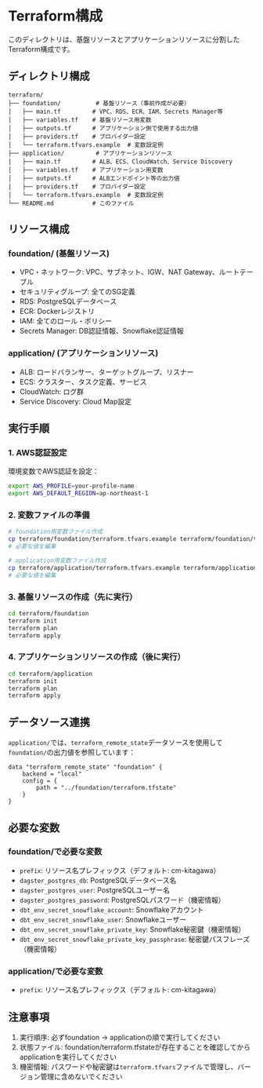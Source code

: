 # Terraform構成

このディレクトリは、基盤リソースとアプリケーションリソースに分割したTerraform構成です。

## ディレクトリ構成

```
terraform/
├── foundation/          # 基盤リソース（事前作成が必要）
│   ├── main.tf         # VPC、RDS、ECR、IAM、Secrets Manager等
│   ├── variables.tf    # 基盤リソース用変数
│   ├── outputs.tf      # アプリケーション側で使用する出力値
│   ├── providers.tf    # プロバイダー設定
│   └── terraform.tfvars.example  # 変数設定例
├── application/         # アプリケーションリソース
│   ├── main.tf         # ALB、ECS、CloudWatch、Service Discovery
│   ├── variables.tf    # アプリケーション用変数
│   ├── outputs.tf      # ALBエンドポイント等の出力値
│   ├── providers.tf    # プロバイダー設定
│   └── terraform.tfvars.example  # 変数設定例
└── README.md           # このファイル
```

## リソース構成

### foundation/ (基盤リソース)
- VPC・ネットワーク: VPC、サブネット、IGW、NAT Gateway、ルートテーブル
- セキュリティグループ: 全てのSG定義
- RDS: PostgreSQLデータベース
- ECR: Dockerレジストリ
- IAM: 全てのロール・ポリシー
- Secrets Manager: DB認証情報、Snowflake認証情報

### application/ (アプリケーションリソース)
- ALB: ロードバランサー、ターゲットグループ、リスナー
- ECS: クラスター、タスク定義、サービス
- CloudWatch: ログ群
- Service Discovery: Cloud Map設定

## 実行手順

### 1. AWS認証設定

環境変数でAWS認証を設定：

```bash
export AWS_PROFILE=your-profile-name
export AWS_DEFAULT_REGION=ap-northeast-1
```

### 2. 変数ファイルの準備

```bash
# foundation用変数ファイル作成
cp terraform/foundation/terraform.tfvars.example terraform/foundation/terraform.tfvars
# 必要な値を編集

# application用変数ファイル作成
cp terraform/application/terraform.tfvars.example terraform/application/terraform.tfvars
# 必要な値を編集
```

### 3. 基盤リソースの作成（先に実行）

```bash
cd terraform/foundation
terraform init
terraform plan
terraform apply
```

### 4. アプリケーションリソースの作成（後に実行）

```bash
cd terraform/application
terraform init
terraform plan
terraform apply
```

## データソース連携

`application/`では、`terraform_remote_state`データソースを使用して`foundation/`の出力値を参照しています：

```hcl
data "terraform_remote_state" "foundation" {
    backend = "local"
    config = {
        path = "../foundation/terraform.tfstate"
    }
}
```

## 必要な変数

### foundation/で必要な変数
- `prefix`: リソース名プレフィックス（デフォルト: cm-kitagawa）
- `dagster_postgres_db`: PostgreSQLデータベース名
- `dagster_postgres_user`: PostgreSQLユーザー名
- `dagster_postgres_password`: PostgreSQLパスワード（機密情報）
- `dbt_env_secret_snowflake_account`: Snowflakeアカウント
- `dbt_env_secret_snowflake_user`: Snowflakeユーザー
- `dbt_env_secret_snowflake_private_key`: Snowflake秘密鍵（機密情報）
- `dbt_env_secret_snowflake_private_key_passphrase`: 秘密鍵パスフレーズ（機密情報）

### application/で必要な変数
- `prefix`: リソース名プレフィックス（デフォルト: cm-kitagawa）

## 注意事項

1. 実行順序: 必ずfoundation → applicationの順で実行してください
2. 状態ファイル: foundation/terraform.tfstateが存在することを確認してからapplicationを実行してください
3. 機密情報: パスワードや秘密鍵は`terraform.tfvars`ファイルで管理し、バージョン管理に含めないでください